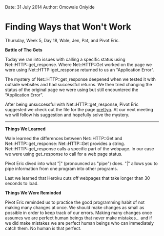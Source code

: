Date: 31 July 2014
Author: Omowale Oniyide

# Finding Ways that Won't Work

Thursday, Week 5, Day 18, Wale, Jen, Pat, and Pivot Eric.

<b>Battle of The Gets</b>

Today we ran into issues with calling a specific status using Net::HTTP::get_response. Where Net::HTTP::Get worked on the page we were using Net::HTTP::get_response returned to us an  "Application Error". 

The mystery of Net::HTTP::get_response deepened when we tested it with outside websites and had successful returns. We then tried changing the status of the original page we were using but still encountered the “Application Error”. 

After being unsuccessful with Net::HTTP::get_response, Pivot Eric suggested we check out the file for the page [prettyp](http://featsofdaring.herokuapp.com/prettyp). At our next meeting we will follow his suggestion and hopefully solve the mystery. 

<hr />
<b>Things We Learned</b>

Wale learned the differences between Net::HTTP::Get  and Net::HTTP::get_response:
Net::HTTP::Get provides a string. 
Net::HTTP::get_response calls a specific part of the webpage. In our case we were using get_response to call for a web page status. 

Pivot Eric dived into what "|" (pronounced as "pipe") does. "|" allows you to pipe information from one program into other programs. 

Last we learned that Heroku cuts off webpages that take longer than 30 seconds to load. 

<b>Things We Were Reminded</b>

Pivot Eric reminded us to practice the good programming habit of not making many changes at once. We should make changes as small as possible in order to keep track of our errors. Making many changes once assumes we are perfect human beings that never make mistakes… and if we did make mistakes we are perfect human beings who can immediately catch them. No human is that perfect. 
